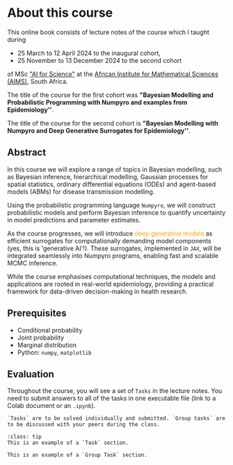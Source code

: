 # About this course

This online book consists of lecture notes of the course which I taught during 

-  25 March to 12 April 2024 to the inaugural cohort, 
- 25 November to 13 December 2024 to the second cohort

of MSc ["AI for Science"](https://ai.aims.ac.za/) at the [African Institute for Mathematical Sciences (AIMS)](https://aims.ac.za/), South Africa. 


The title of the course for the first cohort was **"Bayesian Modelling and Probabilistic Programming with Numpyro and examples from Epidemiology''**.

The title of the course for the second cohort is **"Bayesian Modelling with Numpyro and Deep Generative Surrogates for Epidemiology''**.

## Abstract

In this course we will explore a range of topics in Bayesian modelling, such as Bayesian inference, hierarchical modelling, Gaussian processes for spatial statistics, ordinary differential equations (ODEs) and agent-based models (ABMs) for disease transmission modelling. 

Using the probabilistic programming language `Numpyro`, we will construct probabilistic models and perform Bayesian inference to quantify uncertainty in model predictions and parameter estimates. 

As the course progresses, we will introduce <span style="color:orange">deep generative models</span> as efficient surrogates for computationally demanding model components (yes, this is 'generative AI'!). These surrogates, implemented in `JAX`, will be integrated seamlessly into Numpyro programs, enabling fast and scalable MCMC inference. 

While the course emphasises computational techniques, the models and applications are rooted in real-world epidemiology, providing a practical framework for data-driven decision-making in health research.


## Prerequisites

- Conditional probability
- Joint probability
- Marginal distribution
- Python: `numpy`, `matplotlib`

## Evaluation

Throughout the course, you will see a set of `Tasks` in the lecture notes. You need to submit answers to all of the tasks in one executable file (link to a Colab document or an `.ipynb`).

```{margin}
`Tasks` are to be solved individually and submitted. `Group tasks` are to be discussed with your peers during the class.
```

`````{admonition} Task
:class: tip
This is an example of a `Task` section.
`````


`````{admonition} Group Task
This is an example of a `Group Task` section.
`````
